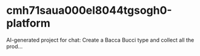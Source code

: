 # cmh71saua000el8044tgsogh0-platform
AI-generated project for chat: Create a Bacca Bucci type and collect all the prod...
